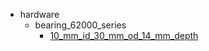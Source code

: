 * hardware
  * bearing_62000_series
    * [10_mm_id_30_mm_od_14_mm_depth](hardware/bearing_62000_series/10_mm_id_30_mm_od_14_mm_depth)
